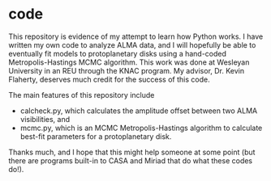 # code
This repository is evidence of my attempt to learn how Python works. I have written my own code to analyze ALMA data, and
I will hopefully be able to eventually fit models to protoplanetary disks using a hand-coded Metropolis-Hastings MCMC
algorithm. This work was done at Wesleyan University in an REU through the KNAC program. My advisor, Dr. Kevin Flaherty,
deserves much credit for the success of this code.

The main features of this repository include
  -   calcheck.py, which calculates the amplitude offset between two ALMA visibilities, and
  -   mcmc.py, which is an MCMC Metropolis-Hastings algorithm to calculate best-fit parameters for a protoplanetary disk.

Thanks much, and I hope that this might help someone at some point (but there are programs built-in to CASA and Miriad that
do what these codes do!).

